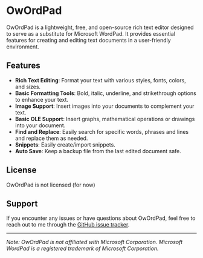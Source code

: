 # OwOrdPad

OwOrdPad is a lightweight, free, and open-source rich text editor designed to serve as a substitute for Microsoft WordPad. It provides essential features for creating and editing text documents in a user-friendly environment.

## Features

- **Rich Text Editing**: Format your text with various styles, fonts, colors, and sizes.
- **Basic Formatting Tools**: Bold, italic, underline, and strikethrough options to enhance your text.
- **Image Support**: Insert images into your documents to complement your text.
- **Basic OLE Support**: Insert graphs, mathematical operations or drawings into your document.
- **Find and Replace**: Easily search for specific words, phrases and lines and replace them as needed.
- **Snippets**:  Easily create/import snippets.
- **Auto Save**:  Keep a backup file from the last edited document safe.

## License

OwOrdPad is not licensed (for now)

## Support

If you encounter any issues or have questions about OwOrdPad, feel free to reach out to me through the [GitHub issue tracker](https://github.com/flarom/OwOrdPad/issues).

---

*Note: OwOrdPad is not affiliated with Microsoft Corporation. Microsoft WordPad is a registered trademark of Microsoft Corporation.*
